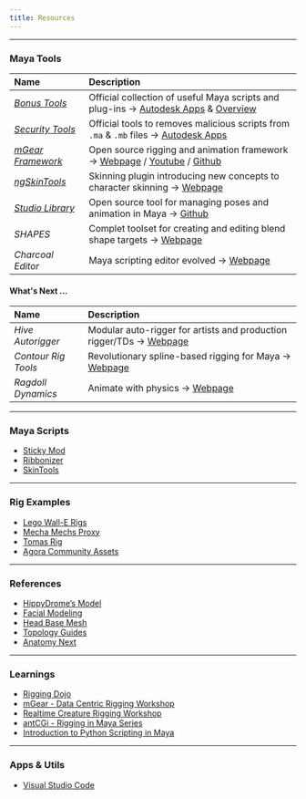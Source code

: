 ```yaml
---
title: Resources
---
```


___
### Maya Tools

| Name                 | Description         
| :--------------------  | :--------------------
| [*Bonus Tools*](https://github.com/mindsbreaker/rigging-course/blob/main/content_files/tools/bonusTools.zip?raw=true) | Official collection of useful Maya scripts and plug-ins -> [Autodesk Apps](https://apps.autodesk.com/MAYA/en/Home/Index) & [Overview](https://www.youtube.com/watch?v=JX6CBJXErQE&list=PLRhyUhUvvnOTWQP527tK_msQwDgstzIc_)
| [*Security Tools*](https://github.com/mindsbreaker/rigging-course/blob/main/content_files/tools/mayaScanner.zip?raw=true) | Official tools to removes malicious scripts from `.ma` & `.mb` files -> [Autodesk Apps](https://apps.autodesk.com/MAYA/en/Home/Index)  
| [*mGear Framework*](https://github.com/mindsbreaker/rigging-course/blob/main/content_files/tools/mGear.zip?raw=true) | Open source rigging and animation framework -> [Webpage](http://www.mgear-framework.com/) / [Youtube](https://www.youtube.com/c/mGearRiggingFramework) / [Github](https://github.com/mgear-dev)
| [*ngSkinTools*](https://github.com/mindsbreaker/rigging-course/blob/main/content_files/tools/ngSkinTools.zip?raw=true) | Skinning plugin introducing new concepts to character skinning -> [Webpage](https://www.ngskintools.com)  
| [*Studio Library*](https://github.com/mindsbreaker/rigging-course/blob/main/content_files/tools/studioLibrary.zip?raw=true) | Open source tool for managing poses and animation in Maya -> [Github](https://github.com/krathjen/studiolibrary)  
| *SHAPES* | Complet toolset for creating and editing blend shape targets -> [Webpage](https://www.braverabbit.com/shapes/)  
| *Charcoal Editor* | Maya scripting editor evolved -> [Webpage](https://zurbrigg.com/charcoal-editor-2)  

#### What's Next ...

| Name                 | Description         
| :--------------------  | :--------------------
| *Hive Autorigger* | Modular auto-rigger for artists and production rigger/TDs -> [Webpage](https://create3dcharacters.com/maya-hive-autorigger)  
| *Contour Rig Tools* | Revolutionary spline-based rigging for Maya -> [Webpage](https://www.notionalpipe.com/)  
| *Ragdoll Dynamics* | Animate with physics -> [Webpage](https://ragdolldynamics.com/)  

___
### Maya Scripts
- [Sticky Mod](https://friggingawesome.gumroad.com/l/sticky-mod)
- [Ribbonizer](https://orkhan.gumroad.com/l/ribbonizer)
- [SkinTools](https://peerke.gumroad.com/l/SkinTools_v5)

___
### Rig Examples
- [Lego Wall-E Rigs](https://robertjoosten.gumroad.com/l/lego-wall-e-rigs)
- [Mecha Mechs Proxy](https://friggingawesome.gumroad.com/l/mecha-mechs-proxy)
- [Tomas Rig](https://temaroots.gumroad.com/l/qMADI)
- [Agora Community Assets](https://agora.community/assets)

___
### References
- [HippyDrome’s Model](https://www.riggingdojo.com/free-model-from-hippydrome-com/)
- [Facial Modeling](https://www.sergicaballer.com/3d-facial-modeling-timelapse/)  
- [Head Base Mesh](https://loicpinsard.netlify.app/basemesh/)  
- [Topology Guides](https://topologyguides.com/)
- [Anatomy Next](https://www.anatomy.net/)

___
### Learnings
- [Rigging Dojo](https://www.riggingdojo.com/blog/)
- [mGear - Data Centric Rigging Workshop](https://www.youtube.com/playlist?list=PL9LaIDCCDjfimQVcMdh0rG0MPabPG9FK-)
- [Realtime Creature Rigging Workshop](https://www.youtube.com/playlist?list=PL8hZ6hQCGHMUIOilrww1u-mo0sTwYs2W5)
- [antCGi - Rigging in Maya Series](https://www.youtube.com/c/Antcgi/playlists?view=50&sort=dd&shelf_id=3)
- [Introduction to Python Scripting in Maya](https://www.youtube.com/playlist?list=PL-4p6ppgFOkWtUtcp46Z_AufwVP0CougD)

___
### Apps & Utils
- [Visual Studio Code](https://code.visualstudio.com/)